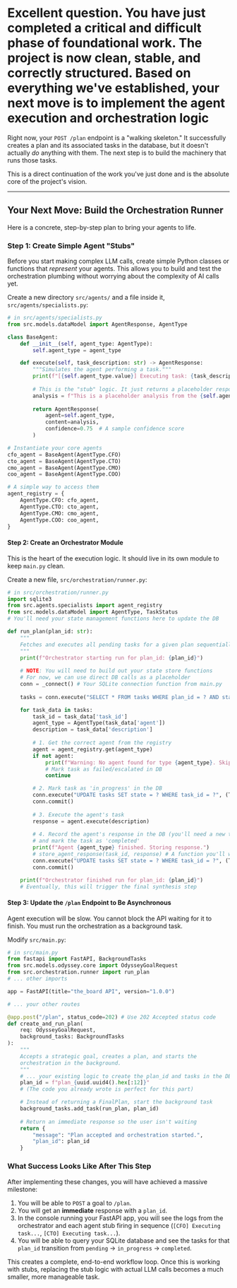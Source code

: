 # Excellent question. You have just completed a critical and difficult phase of foundational work. The project is now clean, stable, and correctly structured. Based on everything we've established, your next move is to **implement the agent execution and orchestration logic**

Right now, your `POST /plan` endpoint is a "walking skeleton." It successfully creates a plan and its associated tasks in the database, but it doesn't actually *do* anything with them. The next step is to build the machinery that runs those tasks.

This is a direct continuation of the work you've just done and is the absolute core of the project's vision.

---

## **Your Next Move: Build the Orchestration Runner**

Here is a concrete, step-by-step plan to bring your agents to life.

### **Step 1: Create Simple Agent "Stubs"**

Before you start making complex LLM calls, create simple Python classes or functions that *represent* your agents. This allows you to build and test the orchestration plumbing without worrying about the complexity of AI calls yet.

Create a new directory `src/agents/` and a file inside it, `src/agents/specialists.py`:

```python
# in src/agents/specialists.py
from src.models.dataModel import AgentResponse, AgentType

class BaseAgent:
    def __init__(self, agent_type: AgentType):
        self.agent_type = agent_type

    def execute(self, task_description: str) -> AgentResponse:
        """Simulates the agent performing a task."""
        print(f"[{self.agent_type.value}] Executing task: {task_description}")
        
        # This is the "stub" logic. It just returns a placeholder response.
        analysis = f"This is a placeholder analysis from the {self.agent_type.value} agent for the task: '{task_description}'."
        
        return AgentResponse(
            agent=self.agent_type,
            content=analysis,
            confidence=0.75  # A sample confidence score
        )

# Instantiate your core agents
cfo_agent = BaseAgent(AgentType.CFO)
cto_agent = BaseAgent(AgentType.CTO)
cmo_agent = BaseAgent(AgentType.CMO)
coo_agent = BaseAgent(AgentType.COO)

# A simple way to access them
agent_registry = {
    AgentType.CFO: cfo_agent,
    AgentType.CTO: cto_agent,
    AgentType.CMO: cmo_agent,
    AgentType.COO: coo_agent,
}
```

#### **Step 2: Create an Orchestrator Module**

This is the heart of the execution logic. It should live in its own module to keep `main.py` clean.

Create a new file, `src/orchestration/runner.py`:

```python
# in src/orchestration/runner.py
import sqlite3
from src.agents.specialists import agent_registry
from src.models.dataModel import AgentType, TaskStatus
# You'll need your state management functions here to update the DB

def run_plan(plan_id: str):
    """
    Fetches and executes all pending tasks for a given plan sequentially.
    """
    print(f"Orchestrator starting run for plan_id: {plan_id}")
    
    # NOTE: You will need to build out your state store functions
    # For now, we can use direct DB calls as a placeholder
    conn = _connect() # Your SQLite connection function from main.py
    
    tasks = conn.execute("SELECT * FROM tasks WHERE plan_id = ? AND state = 'pending'", (plan_id,)).fetchall()

    for task_data in tasks:
        task_id = task_data['task_id']
        agent_type = AgentType(task_data['agent'])
        description = task_data['description']
        
        # 1. Get the correct agent from the registry
        agent = agent_registry.get(agent_type)
        if not agent:
            print(f"Warning: No agent found for type {agent_type}. Skipping task.")
            # Mark task as failed/escalated in DB
            continue

        # 2. Mark task as 'in_progress' in the DB
        conn.execute("UPDATE tasks SET state = ? WHERE task_id = ?", (TaskStatus.IN_PROGRESS.value, task_id))
        conn.commit()
        
        # 3. Execute the agent's task
        response = agent.execute(description)
        
        # 4. Record the agent's response in the DB (you'll need a new table for this)
        # and mark the task as 'completed'
        print(f"Agent {agent_type} finished. Storing response.")
        # store_agent_response(task_id, response) # A function you'll write
        conn.execute("UPDATE tasks SET state = ? WHERE task_id = ?", (TaskStatus.COMPLETED.value, task_id))
        conn.commit()

    print(f"Orchestrator finished run for plan_id: {plan_id}")
    # Eventually, this will trigger the final synthesis step
```

#### **Step 3: Update the `/plan` Endpoint to Be Asynchronous**

Agent execution will be slow. You cannot block the API waiting for it to finish. You must run the orchestration as a background task.

Modify `src/main.py`:

```python
# in src/main.py
from fastapi import FastAPI, BackgroundTasks
from src.models.odyssey.core import OdysseyGoalRequest
from src.orchestration.runner import run_plan
# ... other imports

app = FastAPI(title="the_board API", version="1.0.0")

# ... your other routes

@app.post("/plan", status_code=202) # Use 202 Accepted status code
def create_and_run_plan(
    req: OdysseyGoalRequest,
    background_tasks: BackgroundTasks
):
    """
    Accepts a strategic goal, creates a plan, and starts the
    orchestration in the background.
    """
    # ... your existing logic to create the plan_id and tasks in the DB ...
    plan_id = f"plan_{uuid.uuid4().hex[:12]}" 
    # (The code you already wrote is perfect for this part)

    # Instead of returning a FinalPlan, start the background task
    background_tasks.add_task(run_plan, plan_id)
    
    # Return an immediate response so the user isn't waiting
    return {
        "message": "Plan accepted and orchestration started.",
        "plan_id": plan_id
    }
```

### **What Success Looks Like After This Step**

After implementing these changes, you will have achieved a massive milestone:

1. You will be able to `POST` a goal to `/plan`.
2. You will get an **immediate** response with a `plan_id`.
3. In the console running your FastAPI app, you will see the logs from the orchestrator and each agent stub firing in sequence (`[CFO] Executing task...`, `[CTO] Executing task...`).
4. You will be able to query your SQLite database and see the tasks for that `plan_id` transition from `pending` -> `in_progress` -> `completed`.

This creates a complete, end-to-end workflow loop. Once this is working with stubs, replacing the stub logic with actual LLM calls becomes a much smaller, more manageable task.
